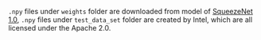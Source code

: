 `.npy` files under `weights` folder are downloaded from model of [SqueezeNet 1.0](https://storage.googleapis.com/download.tensorflow.org/models/tflite/model_zoo/upload_20180427/squeezenet_2018_04_27.tgz), `.npy` files under `test_data_set` folder are created by Intel, which are all licensed under the Apache 2.0.
